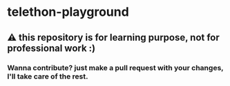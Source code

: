 # telethon-playground

## ⚠️ this repository is for learning purpose, not for professional work :)

### Wanna contribute? just make a pull request with your changes, I'll take care of the rest.
